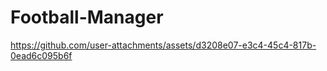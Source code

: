 # Football-Manager

https://github.com/user-attachments/assets/d3208e07-e3c4-45c4-817b-0ead6c095b6f

